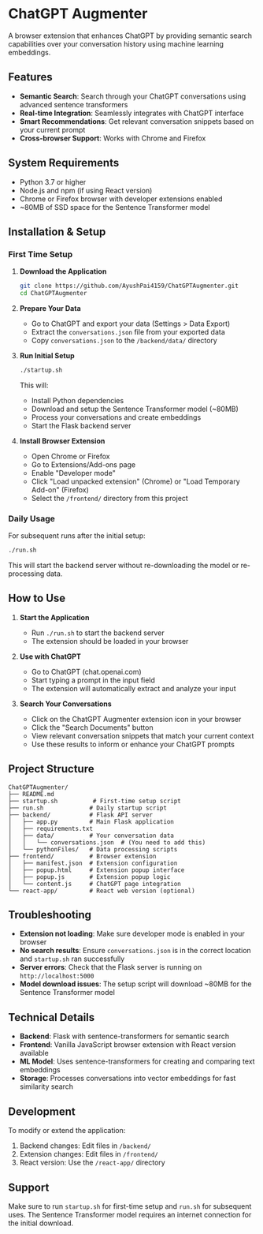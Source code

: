 # ChatGPT Augmenter

A browser extension that enhances ChatGPT by providing semantic search capabilities over your conversation history using machine learning embeddings.

## Features

- **Semantic Search**: Search through your ChatGPT conversations using advanced sentence transformers
- **Real-time Integration**: Seamlessly integrates with ChatGPT interface
- **Smart Recommendations**: Get relevant conversation snippets based on your current prompt
- **Cross-browser Support**: Works with Chrome and Firefox

## System Requirements

- Python 3.7 or higher
- Node.js and npm (if using React version)
- Chrome or Firefox browser with developer extensions enabled
- ~80MB of SSD space for the Sentence Transformer model

## Installation & Setup

### First Time Setup

1. **Download the Application**
   ```bash
   git clone https://github.com/AyushPai4159/ChatGPTAugmenter.git
   cd ChatGPTAugmenter
   ```

2. **Prepare Your Data**
   - Go to ChatGPT and export your data (Settings > Data Export)
   - Extract the `conversations.json` file from your exported data
   - Copy `conversations.json` to the `/backend/data/` directory

3. **Run Initial Setup**
   ```bash
   ./startup.sh
   ```
   This will:
   - Install Python dependencies
   - Download and setup the Sentence Transformer model (~80MB)
   - Process your conversations and create embeddings
   - Start the Flask backend server

4. **Install Browser Extension**
   - Open Chrome or Firefox
   - Go to Extensions/Add-ons page
   - Enable "Developer mode" 
   - Click "Load unpacked extension" (Chrome) or "Load Temporary Add-on" (Firefox)
   - Select the `/frontend/` directory from this project

### Daily Usage

For subsequent runs after the initial setup:

```bash
./run.sh
```

This will start the backend server without re-downloading the model or re-processing data.

## How to Use

1. **Start the Application**
   - Run `./run.sh` to start the backend server
   - The extension should be loaded in your browser

2. **Use with ChatGPT**
   - Go to ChatGPT (chat.openai.com)
   - Start typing a prompt in the input field
   - The extension will automatically extract and analyze your input

3. **Search Your Conversations**
   - Click on the ChatGPT Augmenter extension icon in your browser
   - Click the "Search Documents" button
   - View relevant conversation snippets that match your current context
   - Use these results to inform or enhance your ChatGPT prompts

## Project Structure

```
ChatGPTAugmenter/
├── README.md
├── startup.sh          # First-time setup script
├── run.sh             # Daily startup script
├── backend/           # Flask API server
│   ├── app.py         # Main Flask application
│   ├── requirements.txt
│   ├── data/          # Your conversation data
│   │   └── conversations.json  # (You need to add this)
│   └── pythonFiles/   # Data processing scripts
├── frontend/          # Browser extension
│   ├── manifest.json  # Extension configuration
│   ├── popup.html     # Extension popup interface
│   ├── popup.js       # Extension popup logic
│   └── content.js     # ChatGPT page integration
└── react-app/         # React web version (optional)
```

## Troubleshooting

- **Extension not loading**: Make sure developer mode is enabled in your browser
- **No search results**: Ensure `conversations.json` is in the correct location and `startup.sh` ran successfully
- **Server errors**: Check that the Flask server is running on `http://localhost:5000`
- **Model download issues**: The setup script will download ~80MB for the Sentence Transformer model

## Technical Details

- **Backend**: Flask with sentence-transformers for semantic search
- **Frontend**: Vanilla JavaScript browser extension with React version available
- **ML Model**: Uses sentence-transformers for creating and comparing text embeddings
- **Storage**: Processes conversations into vector embeddings for fast similarity search

## Development

To modify or extend the application:

1. Backend changes: Edit files in `/backend/` 
2. Extension changes: Edit files in `/frontend/`
3. React version: Use the `/react-app/` directory

## Support

Make sure to run `startup.sh` for first-time setup and `run.sh` for subsequent uses. The Sentence Transformer model requires an internet connection for the initial download.